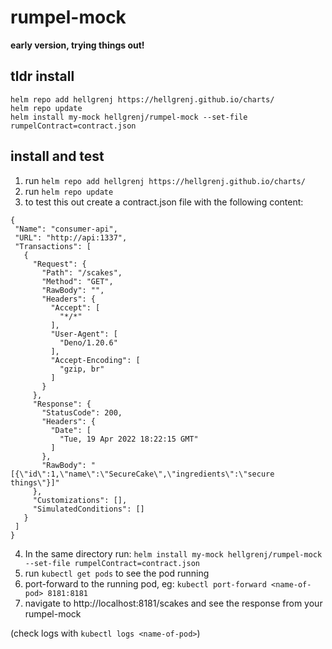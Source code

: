 # rumpel-mock 

**early version, trying things out!**


## tldr install
``helm repo add hellgrenj https://hellgrenj.github.io/charts/``  
``helm repo update``  
``helm install my-mock hellgrenj/rumpel-mock --set-file rumpelContract=contract.json``

## install and test 
1.  run ``helm repo add hellgrenj https://hellgrenj.github.io/charts/`` 
2. run ``helm repo update`` 
3. to test this out create a contract.json file with the following content:

 ```
 {
  "Name": "consumer-api",
  "URL": "http://api:1337",
  "Transactions": [
    {
      "Request": {
        "Path": "/scakes",
        "Method": "GET",
        "RawBody": "",
        "Headers": {
          "Accept": [
            "*/*"
          ],
          "User-Agent": [
            "Deno/1.20.6"
          ],
          "Accept-Encoding": [
            "gzip, br"
          ]
        }
      },
      "Response": {
        "StatusCode": 200,
        "Headers": {
          "Date": [
            "Tue, 19 Apr 2022 18:22:15 GMT"
          ]
        },
        "RawBody": "[{\"id\":1,\"name\":\"SecureCake\",\"ingredients\":\"secure things\"}]"
      },
      "Customizations": [],
      "SimulatedConditions": []
    }
  ]
}
``` 
4. In the same directory run: ``helm install my-mock hellgrenj/rumpel-mock --set-file rumpelContract=contract.json``
5. run ``kubectl get pods`` to see the pod running
6. port-forward to the running pod, eg: ``kubectl port-forward <name-of-pod> 8181:8181``
7. navigate to http://localhost:8181/scakes and see the response from your rumpel-mock

(check logs with ``kubectl logs <name-of-pod>``)
